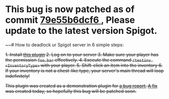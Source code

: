# This bug is now patched as of commit [79e55b6dcf6 ](https://hub.spigotmc.org/stash/projects/SPIGOT/repos/craftbukkit/commits/79e55b6dcf6448d33465b936ebdb2cc8a3cf2383#src/main/java/org/bukkit/craftbukkit/entity/CraftHumanEntity.java), Please update to the latest version Spigot.

~~# How to deadlock ur Spigot server in 6 simple steps:

~~1. Install [this plugin](https://github.com/Jannyboy11/SpigotInventoryBug/releases)
2. Log on to your server
3. Make sure your player has the permission `foo.bar` effectively.
4. Execute the command `/testinv <InventoryType>` with your player.
5. Shift-click an item into the inventory
6. If your inventory is not a chest-like type, your server's main thread will loop indefinitely!~~

~~This plugin was created as a demonstration plugin for [a bug report](https://hub.spigotmc.org/jira/browse/SPIGOT-3500),
[A fix](https://hub.spigotmc.org/stash/projects/SPIGOT/repos/craftbukkit/pull-requests/398/overview) was created today, so hopefully this bug will be patched soon.~~
